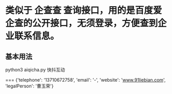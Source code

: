 # 类似于 企查查 查询接口，用的是百度爱企查的公开接口，无须登录，方便查到企业联系信息。




## 基本用法

python3 aiqicha.py 快抖互动

===
{'telephone': '13710672758', 'email': '-', 'website': 'www.91liebian.com', 'legalPerson': '曹玉荣'}



